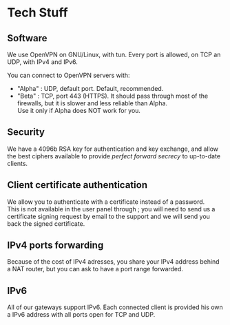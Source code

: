 Tech Stuff
==========

Software
--------
We use OpenVPN on GNU/Linux, with tun.
Every port is allowed, on TCP an UDP, with IPv4 and IPv6.

You can connect to OpenVPN servers with:

  - "Alpha" : UDP, default port. Default, recommended.
  - "Beta" : TCP, port 443 (HTTPS). It should pass through most of the firewalls, but it is slower and less reliable than Alpha.  
    Use it only if Alpha does NOT work for you.

Security
--------
We have a 4096b RSA key for authentication and key exchange,
and allow the best ciphers available to provide *perfect forward secrecy*
to up-to-date clients.

Client certificate authentication
---------------------------------
We allow you to authenticate with a certificate instead of a password.  
This is not available in the user panel through ;
you will need to send us a certificate signing request by email to
the support and we will send you back the signed certificate.

IPv4 ports forwarding
---------------------
Because of the cost of IPv4 adresses,
you share your IPv4 address behind a NAT router,
but you can ask to have a port range forwarded.

IPv6
----
All of our gateways support IPv6.
Each connected client is provided his own a IPv6 address
with all ports open for TCP and UDP.



